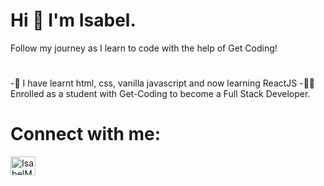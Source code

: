 # Hi 👋 I'm Isabel. 
Follow my journey as I learn to code with the help of Get Coding!
# 
-🌱  I have learnt html, css, vanilla javascript and now learning ReactJS
-🧑‍💻 Enrolled as a student with Get-Coding to become a Full Stack Developer.
# Connect with me:
<a href="www.linkedin.com/in/isabel-mcilroy-851072240" target="_blank"><img align="center" src="https://github.com/isabelmcilroy/isabelmcilroy/images/linkedin-svgrepo-com.svg" alt="IsabelMcIlroy" height="30" width="40" /></a>